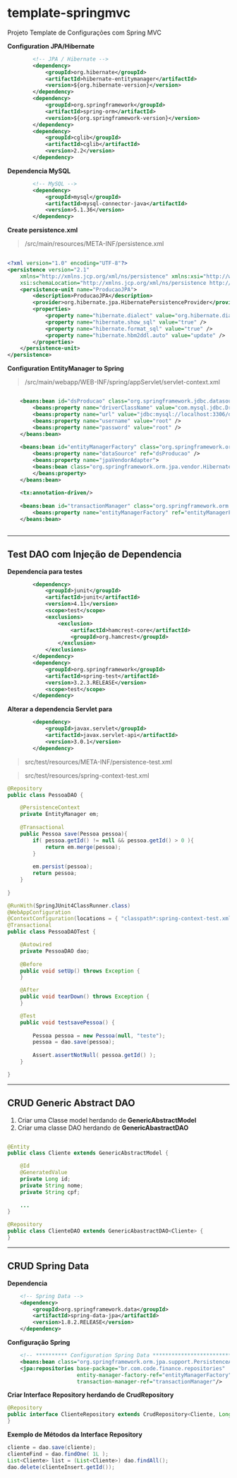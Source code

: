 # template-springmvc
Projeto Template de Configurações com Spring MVC

**Configuration JPA/Hibernate**   
```xml   
		<!-- JPA / Hibernate -->
		<dependency>
			<groupId>org.hibernate</groupId>
			<artifactId>hibernate-entitymanager</artifactId>
			<version>${org.hibernate-version}</version>
		</dependency>
		<dependency>
			<groupId>org.springframework</groupId>
			<artifactId>spring-orm</artifactId>
			<version>${org.springframework-version}</version>
		</dependency>
		<dependency>
			<groupId>cglib</groupId>
			<artifactId>cglib</artifactId>
			<version>2.2</version>
		</dependency>
```   

**Dependencia MySQL**   
```xml   
		<!-- MySQL -->
		<dependency>
			<groupId>mysql</groupId>
			<artifactId>mysql-connector-java</artifactId>
			<version>5.1.36</version>
		</dependency>
```   

**Create persistence.xml**   
> /src/main/resources/META-INF/persistence.xml   

```xml 
     
<?xml version="1.0" encoding="UTF-8"?>
<persistence version="2.1"
    xmlns="http://xmlns.jcp.org/xml/ns/persistence" xmlns:xsi="http://www.w3.org/2001/XMLSchema-instance"
    xsi:schemaLocation="http://xmlns.jcp.org/xml/ns/persistence http://xmlns.jcp.org/xml/ns/persistence/persistence_2_1.xsd">
    <persistence-unit name="ProducaoJPA">
        <description>ProducaoJPA</description>
        <provider>org.hibernate.jpa.HibernatePersistenceProvider</provider>
        <properties>
            <property name="hibernate.dialect" value="org.hibernate.dialect.MySQLDialect" />
            <property name="hibernate.show_sql" value="true" />
            <property name="hibernate.format_sql" value="true" />
            <property name="hibernate.hbm2ddl.auto" value="update" />
        </properties>
    </persistence-unit>
</persistence>

```   

**Configuration EntityManager to Spring**    
> /src/main/webapp/WEB-INF/spring/appServlet/servlet-context.xml   

```xml    

    <beans:bean id="dsProducao" class="org.springframework.jdbc.datasource.DriverManagerDataSource">        
        <beans:property name="driverClassName" value="com.mysql.jdbc.Driver" />
        <beans:property name="url" value="jdbc:mysql://localhost:3306/database_name?autoReconnect=true" />
        <beans:property name="username" value="root" /> 
        <beans:property name="password" value="root" /> 
    </beans:bean>
    
    <beans:bean id="entityManagerFactory" class="org.springframework.orm.jpa.LocalContainerEntityManagerFactoryBean">
        <beans:property name="dataSource" ref="dsProducao" />
        <beans:property name="jpaVendorAdapter">
        <beans:bean class="org.springframework.orm.jpa.vendor.HibernateJpaVendorAdapter" />
        </beans:property>
    </beans:bean>
    
    <tx:annotation-driven/>
    
    <beans:bean id="transactionManager" class="org.springframework.orm.jpa.JpaTransactionManager">
        <beans:property name="entityManagerFactory" ref="entityManagerFactory" />
    </beans:bean>     
    
```   

******************************************

## Test DAO com Injeção de Dependencia

**Dependencia para testes**
```xml
		<dependency>
			<groupId>junit</groupId>
			<artifactId>junit</artifactId>
			<version>4.11</version>
			<scope>test</scope>
			<exclusions>
				<exclusion>
					<artifactId>hamcrest-core</artifactId>
					<groupId>org.hamcrest</groupId>
				</exclusion>
			</exclusions>
		</dependency>
		<dependency>
			<groupId>org.springframework</groupId>
			<artifactId>spring-test</artifactId>
			<version>3.2.3.RELEASE</version>
			<scope>test</scope>
		</dependency>
```   

**Alterar a dependencia Servlet para**
```xml
		<dependency>
			<groupId>javax.servlet</groupId>
			<artifactId>javax.servlet-api</artifactId>
			<version>3.0.1</version>
		</dependency>
```   

> src/test/resources/META-INF/persistence-test.xml   

> src/test/resources/spring-context-test.xml   


```java
@Repository
public class PessoaDAO {

	@PersistenceContext
	private EntityManager em;
	
	@Transactional
	public Pessoa save(Pessoa pessoa){
		if( pessoa.getId() != null && pessoa.getId() > 0 ){
			return em.merge(pessoa);
		}
		
		em.persist(pessoa);
		return pessoa;
	}
	
}
```   

```java
@RunWith(SpringJUnit4ClassRunner.class)
@WebAppConfiguration
@ContextConfiguration(locations = { "classpath*:spring-context-test.xml", "classpath*:persistence-test.xml"})
@Transactional
public class PessoaDAOTest {

	@Autowired
	private PessoaDAO dao;
	
	@Before
	public void setUp() throws Exception {
	}

	@After
	public void tearDown() throws Exception {
	}

	@Test
	public void testsavePessoa() {
		
		Pessoa pessoa = new Pessoa(null, "teste");
		pessoa = dao.save(pessoa);
		
		Assert.assertNotNull( pessoa.getId() );
	}

}
```   

*******************************

## CRUD Generic Abstract DAO   

1. Criar uma Classe model herdando de **GenericAbstractModel**   
2. Criar uma classe DAO herdando de **GenericAbastractDAO**   

```java

@Entity
public class Cliente extends GenericAbstractModel {

	@Id
	@GeneratedValue
	private Long id;
	private String nome;
	private String cpf;
	
	...
}

@Repository
public class ClienteDAO extends GenericAbastractDAO<Cliente> {
}

```  

*******************************

## CRUD Spring Data   

**Dependencia**   
```xml   
	<!-- Spring Data -->
	<dependency>
		<groupId>org.springframework.data</groupId>
		<artifactId>spring-data-jpa</artifactId>
		<version>1.8.2.RELEASE</version>
	</dependency>
```   

**Configuração Spring**   
```xml   
    <!-- ********** Configuration Spring Data ************************************************** -->
    <beans:bean class="org.springframework.orm.jpa.support.PersistenceAnnotationBeanPostProcessor"/>
    <jpa:repositories base-package="br.com.code.finance.repositories"
                      entity-manager-factory-ref="entityManagerFactory"
                      transaction-manager-ref="transactionManager"/>
```   

**Criar Interface Repository herdando de CrudRepository**   
```java
@Repository
public interface ClienteRepository extends CrudRepository<Cliente, Long> {
}
```    

**Exemplo de Métodos da Interface Repository**   
```java   
cliente = dao.save(cliente);
clienteFind = dao.findOne( 1L );
List<Cliente> list = (List<Cliente>) dao.findAll();
dao.delete(clienteInsert.getId());
```   

  

                      		



